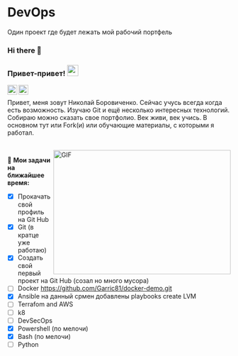 # DevOps
Один проект  где будет лежать мой рабочий портфель

### Hi there 👋

<!--
**Garric81/Garric81** 
is a ✨ _special_ ✨ repository because its `README.md` (this file) appears on your GitHub profile.

Here are some ideas to get you started:

- 🔭 I’m currently working on ...
- 🌱 I’m currently learning ...
- 👯 I’m looking to collaborate on ...
- 🤔 I’m looking for help with ...
- 💬 Ask me about ...
- 📫 How to reach me: ...
- 😄 Pronouns: ...
- ⚡ Fun fact: ...
-->
### Привет-привет! <img src="https://media.giphy.com/media/hvRJCLFzcasrR4ia7z/giphy.gif" width="25px">

<a href="https://www.linkedin.com/in/your_profile">
  <img align="left" alt="LinkdeIn" width="22px" src="https://cdn.jsdelivr.net/npm/simple-icons@v3/icons/linkedin.svg" />
</a>
<a href="https://t.me/your_profile">
  <img align="left" alt="Abhishek's Telegram" width="22px" src="https://cdn.jsdelivr.net/npm/simple-icons@v3/icons/telegram.svg" />
</a>

<br />

Привет, меня зовут Николай Боровиченко. Сейчас учусь всегда когда есть возможность.
Изучаю Git и ещё несколько интересных технологий. Собираю можно сказать свое портфолио. 
Век живи, век учись. В основном тут или Fork(и)  или обучающие материалы, с которыми я работал.

<br />

<img align="right" alt="GIF" src="https://raw.githubusercontent.com/kalashnikov-ulmic/kalashnikov-ulmic/main/%D0%A3%D1%87%D1%83%D1%81%D1%8C%20%D0%BD%D0%B0%20Slurm.png?raw=true" width="400" height="280" />
  

🚧 **Мои задачи на ближайшее время:**
<!-- TODO-IST:START -->
* [x] Прокачать свой профиль на Git Hub
* [x] Git (в кратце уже работаю)
* [x] Создать свой первый проект на Git Hub (созал но много мусора)
* [ ] Docker https://github.com/Garric81/docker-demo.git
* [x] Ansible на  данный срмен  добавлены playbooks create LVM
* [ ] Terrafom and AWS
* [ ] k8
* [ ] DevSecOps
* [x] Powershell (по мелочи)
* [x] Bash (по мелочи)
* [ ] Python
<!-- TODO-IST:END -->
